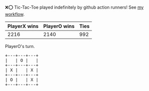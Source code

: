 :x::o: Tic-Tac-Toe played indefinitely by github action runners! See [my workflow](.github/workflows/play.yaml).

|PlayerX wins|PlayerO wins|Ties|
|-|-|-|
|2216|2140|992|

PlayerO's turn.

<pre>
+---+---+---+
|   | O |   |
+---+---+---+
| X |   | X |
+---+---+---+
| O |   | X |
+---+---+---+
</pre>